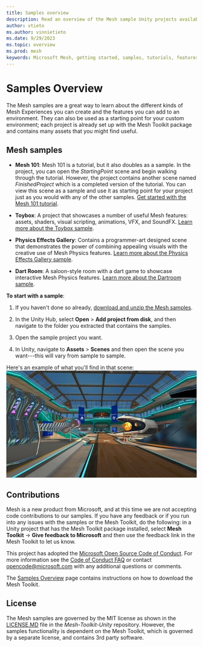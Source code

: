 ```yaml
---
title: Samples overview
description: Read an overview of the Mesh sample Unity projects available in the Mesh Toolkit.
author: vtieto
ms.author: vinnietieto
ms.date: 9/29/2023
ms.topic: overview
ms.prod: mesh
keywords: Microsoft Mesh, getting started, samples, tutorials, features, toolkit, Mesh toolkit
---
```


# Samples Overview

The Mesh samples are a great way to learn about the different kinds of Mesh Experiences you can create and the features you can add to an environment. They can also be used as a starting point for your custom environment; each project is already set up with the Mesh Toolkit package and contains many assets that you might find useful.

## Mesh samples

- **Mesh 101**: Mesh 101 is a tutorial, but it also doubles as a sample. In the project, you can open the *StartingPoint* scene and begin walking through the tutorial. However, the project contains another scene named *FinishedProject* which is a completed version of the tutorial. You can view this scene as a sample and use it as starting point for your project just as you would with any of the other samples. [Get started with the Mesh 101 tutorial](../mesh-101-tutorial/mesh-101-01-overview-and-setup.md).

- **Toybox**: A project that showcases a number of useful Mesh features: assets, shaders, visual scripting, animations, VFX, and SoundFX. [Learn more about the Toybox sample](toybox.md).

- **Physics Effects Gallery**: Contains a programmer-art designed scene that demonstrates the power of combining appealing visuals with the creative use of Mesh Physics features. [Learn more about the Physics Effects Gallery sample](physics-effects-gallery.md).

- **Dart Room**: A saloon-style room with a dart game to showcase interactive Mesh Physics features. [Learn more about the Dartroom sample](dart-room.md).


**To start with a sample**:

1. If you haven't done so already, [download and unzip the Mesh samples](download-mesh-samples.md).

1. In the Unity Hub, select **Open** > **Add project from disk**, and then navigate to the folder you extracted that contains the samples.

1. Open the sample project you want. 

1. In Unity, navigate to **Assets** > **Scenes** and then open the scene you want---this will vary from sample to sample.

Here's an example of what you'll find in that scene:![___](../../../media/get-started-developing-mesh/image007.png)

## Contributions

Mesh is a new product from Microsoft, and at this time we are not accepting code contributions to our samples. If you have any feedback or if you run into any issues with the samples or the Mesh Toolkit, do the following: in a Unity project that has the Mesh Toolkit package installed, select **Mesh Toolkit** -> **Give feedback to Microsoft** and then use the feedback link in the Mesh Toolkit to let us know.

This project has adopted the [Microsoft Open Source Code of Conduct](https://opensource.microsoft.com/codeofconduct/).
For more information see the [Code of Conduct FAQ](https://opensource.microsoft.com/codeofconduct/faq/) or
contact [opencode@microsoft.com](mailto:opencode@microsoft.com) with any additional questions or comments.

The [Samples Overview](samples-overview.md) page contains instructions on how to download the Mesh Toolkit.

## License

The Mesh samples are governed by the MIT license as shown in the [LICENSE.MD](https://github.com/microsoft/Mesh-Toolkit-Unity/blob/main/LICENSE) file in the *Mesh-Toolkit-Unity* repository. However, the samples functionality is dependent on the Mesh Toolkit, which is governed by a separate license, and contains 3rd party software. 
